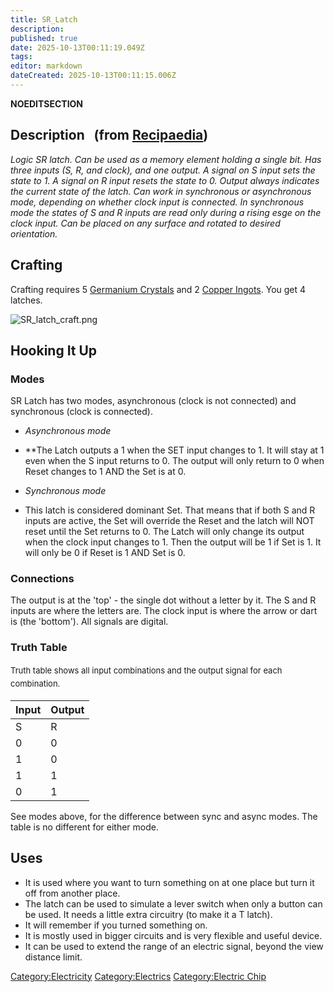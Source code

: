 ```yaml
---
title: SR_Latch
description: 
published: true
date: 2025-10-13T00:11:19.049Z
tags: 
editor: markdown
dateCreated: 2025-10-13T00:11:15.006Z
---
```


__NOEDITSECTION__

## Description   (from [Recipaedia](Recipaedia "wikilink"))

*Logic SR latch. Can be used as a memory element holding a single bit.
Has three inputs (S, R, and clock), and one output. A signal on S input
sets the state to 1. A signal on R input resets the state to 0. Output
always indicates the current state of the latch. Can work in synchronous
or asynchronous mode, depending on whether clock input is connected. In
synchronous mode the states of S and R inputs are read only during a
rising esge on the clock input. Can be placed on any surface and rotated
to desired orientation.*

## Crafting

Crafting requires 5 [Germanium
Crystals](Germanium_Crystals "wikilink") and 2 [Copper
Ingots](Copper_Ingot "wikilink"). You get 4 latches.

![SR_latch_craft.png](SR_latch_craft.png "SR_latch_craft.png")

## Hooking It Up

### Modes

SR Latch has two modes, asynchronous (clock is not connected) and
synchronous (clock is connected).

  - *Asynchronous mode*

<!-- end list -->

  -
    *​*The Latch outputs a 1 when the SET input changes to 1. It will
    stay at 1 even when the S input returns to 0. The output will only
    return to 0 when Reset changes to 1 AND the Set is at 0.

<!-- end list -->

  - *Synchronous mode*

<!-- end list -->

  -
    This latch is considered dominant Set. That means that if both S and
    R inputs are active, the Set will override the Reset and the latch
    will NOT reset until the Set returns to 0.
    The Latch will only change its output when the clock input changes
    to 1. Then the output will be 1 if Set is 1. It will only be 0 if
    Reset is 1 AND Set is 0.

### Connections

The output is at the 'top' - the single dot without a letter by it. The
S and R inputs are where the letters are. The clock input is where the
arrow or dart is (the 'bottom'). All signals are digital.

### **Truth Table**

<span style="font-size:13px;line-height:21px;">Truth table shows all
input combinations and the output signal for each combination.</span>

| Input | Output |
| ----- | ------ |
| S     | R      |
| 0     | 0      |
| 1     | 0      |
| 1     | 1      |
| 0     | 1      |

See modes above, for the difference between sync and async modes. The
table is no different for either mode.

## Uses

  - It is used where you want to turn something on at one place but turn
    it off from another place.
  - The latch can be used to simulate a lever switch when only a button
    can be used. It needs a little extra circuitry (to make it a T
    latch).
  - It will remember if you turned something on.
  - It is mostly used in bigger circuits and is very flexible and useful
    device.
  - It can be used to extend the range of an electric signal, beyond the
    view distance limit. 

[Category:Electricity](Category:Electricity "wikilink")
[Category:Electrics](Category:Electrics "wikilink") [Category:Electric
Chip](Category:Electric_Chip "wikilink")